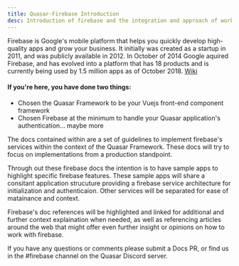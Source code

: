 ```yaml
---
title: Quasar-Firebase Introduction
desc: Introduction of firebase and the integration and approach of working with firebase within a Quasar project
---
```

Firebase is Google's mobile platform that helps you quickly develop high-quality apps and grow your business. It initially was created as a startup in 2011, and was publicly available in 2012. In October of 2014 Google aquired Firebase, and has evolved into a platform that has 18 products and is currently being used by 1.5 million apps as of October 2018. [Wiki](https://en.wikipedia.org/wiki/Firebase)

#### **If you're here, you have done two things:**

- Chosen the Quasar Framework to be your Vuejs front-end component framework
- Chosen Firebase at the minimum to handle your Quasar application's authentication... maybe more

The docs contained within are a set of guidelines to implement firebase's services within the context of the Quasar Framework. These docs will try to focus on implementations from a production standpoint.

Through out these firebase docs the intention is to have sample apps to highlight specific firebase features. These sample apps will share a consitant application strucuture providing a firebase service architecture for initialization and authenticaion. Other services will be separated for ease of matainance and context.

Firebase's doc references will be highlighted and linked for additional and further context explaination when needed, as well as referencing articles around the web that might offer even further insight or opinions on how to work with firebase.

If you have any questions or comments please submit a Docs PR, or find us in the #firebase channel on the Quasar Discord server.
